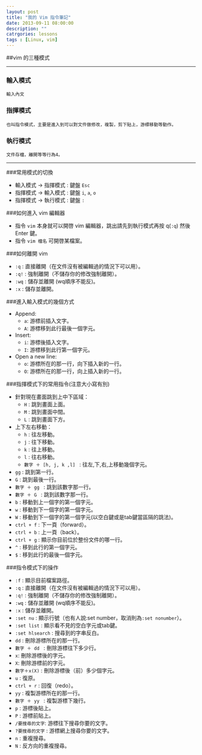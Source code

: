```yaml
---
layout: post
title: "我的 Vim 指令筆記"
date: 2013-09-11 08:00:00
description: ""
catrgories: lessons
tags : [Linux, vim]
---
```


##vim 的三種模式

---

###  輸入模式
	輸入內文
###  指揮模式
	也叫指令模式，主要是進入到可以對文件做修改，複製，剪下貼上，游標移動等動作。
### 執行模式
	文件存檔，離開等等行為4。

---

###常用模式的切換
* 輸入模式 -> 指揮模式 : 鍵盤 `Esc`
* 指揮模式 -> 輸入模式 : 鍵盤 `i`, `a`, `o`
* 指揮模式 -> 執行模式 : 鍵盤 `:` 

###如何進入 vim 編輯器
* 指令 `vim` 本身就可以開啓 vim 編輯器，跳出請先到執行模式再按 q(`:q`) 然後 Enter 鍵。
* 指令 `vim 檔名` 可開啓某檔案。

###如何離開 vim
* `:q` : 直接離開（在文件沒有被編輯過的情況下可以用）。
* `:q!` : 強制離開（不儲存你的修改強制離開）。
* `:wq` : 儲存並離開 (wq順序不能反)。
* `:x` : 儲存並離開。


###進入輸入模式的幾個方式
* Append:
	* `a`: 游標前插入文字。
	* `A`: 游標移到此行最後一個字元。
* Insert:
	* `i`: 游標後插入文字。	 	
	* `I`: 游標移到此行第一個字元。
* Open a new line:
	* `o`: 游標所在的那一行，向下插入新的一行。
	* `O`: 游標所在的那一行，向上插入新的一行。
	

###指揮模式下的常用指令(注意大小寫有別)
* 針對現在畫面跳到上中下區域：
	* `H` : 跳到畫面上面。
	* `M` : 跳到畫面中間。
	* `L` : 跳到畫面下方。
* 上下左右移動：
	* `h` :	往左移動。
	* `j` : 往下移動。
	* `k` : 往上移動。
	* `l` :	往右移動。
	* `數字 ＋ [h, j, k ,l] ` : 往左,下,右,上移動幾個字元。
* `gg` : 跳到第一行。
* `G` : 跳到最後一行。
* `數字 ＋ gg ` : 跳到該數字那一行。
* `數字 ＋ G ` : 跳到該數字那一行。
* `b` : 移動到上一個字的第一個字元。
* `w` : 移動到下一個字的第一個字元。
* `W` : 移動到下一個字的第一個字元(以空白鍵或是tab鍵當區隔的跳法)。
* `ctrl + f` : 下一頁（forward）。
* `ctrl + b` : 上一頁（back）。
* `ctrl + g` : 顯示你目前位於整份文件的哪一行。
* `^` : 移到此行的第一個字元。
* `$` : 移到此行的最後一個字元。

	
###指令模式下的操作
* `:f` : 顯示目前檔案路徑。
* `:q` : 直接離開（在文件沒有被編輯過的情況下可以用）。
* `:q!` : 強制離開（不儲存你的修改強制離開）。
* `:wq` : 儲存並離開 (wq順序不能反)。
* `:x` : 儲存並離開。
* `:set nu` : 顯示行號（也有人說:set number，取消則為`:set nonumber`）。
* `:set list` : 顯示看不見的空白字元或tab鍵。
* `:set hlsearch` : 搜尋到的字串反白。 
* `dd` : 刪除游標所在的那一行。
* `數字 ＋ dd ` : 刪除游標往下多少行。
* `x`: 刪除游標後的字元。
* `X`: 刪除游標前的字元。
* `數字＋x(X)` : 刪除游標後（前）多少個字元。
* `u` : 復原。
* `ctrl + r` : 回復（redo）。
* `yy` : 複製游標所在的那一行。
* `數字 ＋ yy ` : 複製游標下幾行。
* `p` : 游標後貼上。
* `P` : 游標前貼上。
* `/要搜尋的文字`: 游標往下搜尋你要的文字。
* `?要搜尋的文字` : 游標網上搜尋你要的文字。
* `n` : 重複搜尋。
* `N` : 反方向的重複搜尋。


	
	
